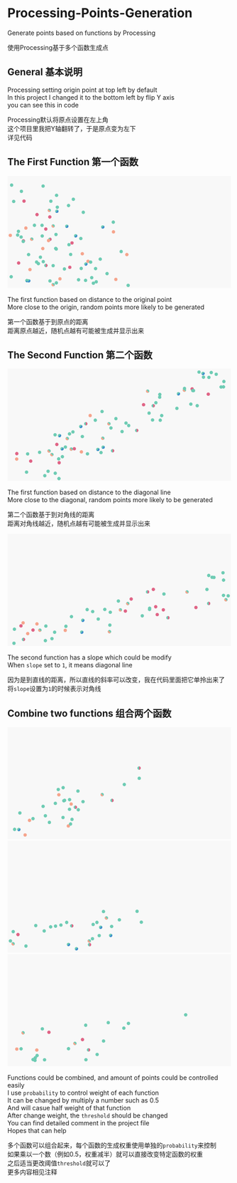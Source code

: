 ﻿# Processing-Points-Generation
Generate points based on functions by Processing  

使用Processing基于多个函数生成点  

## General 基本说明
Processing setting origin point at top left by default  
In this project I changed it to the bottom left by flip Y axis  
you can see this in code  

Processing默认将原点设置在左上角  
这个项目里我把Y轴翻转了，于是原点变为左下  
详见代码  

## The First Function 第一个函数
![First Function](https://github.com/WuWaA/Processing-Points-Generation/raw/master/function%201.png)  

The first function based on distance to the original point  
More close to the origin, random points more likely to be generated  

第一个函数基于到原点的距离  
距离原点越近，随机点越有可能被生成并显示出来  

## The Second Function 第二个函数
![Second Function](https://github.com/WuWaA/Processing-Points-Generation/raw/master/function%202.png)  

The first function based on distance to the diagonal line  
More close to the diagonal, random points more likely to be generated  

第二个函数基于到对角线的距离  
距离对角线越近，随机点越有可能被生成并显示出来  

![Second Function With Slope](https://github.com/WuWaA/Processing-Points-Generation/raw/master/function%202%20slope.png)  

The second function has a slope which could be modify  
When `slope` set to `1`, it means diagonal line  

因为是到直线的距离，所以直线的斜率可以改变，我在代码里面把它单拎出来了  
将`slope`设置为`1`的时候表示对角线  

## Combine two functions 组合两个函数
![Two Functions](https://github.com/WuWaA/Processing-Points-Generation/raw/master/function%20both.png)  
![Two Functions With Slope](https://github.com/WuWaA/Processing-Points-Generation/raw/master/function%20both%20slope.png)  
![Two Functions With Slope](https://github.com/WuWaA/Processing-Points-Generation/raw/master/function%20both%20slope%202.png)  

Functions could be combined, and amount of points could be controlled easily  
I use `probability` to control weight of each function  
It can be changed by multiply a number such as 0.5  
And will casue half weight of that function  
After change weight, the `threshold` should be changed  
You can find detailed comment in the project file  
Hopes that can help  

多个函数可以组合起来，每个函数的生成权重使用单独的`probability`来控制  
如果乘以一个数（例如0.5，权重减半）就可以直接改变特定函数的权重  
之后适当更改阈值`threshold`就可以了  
更多内容相见注释  